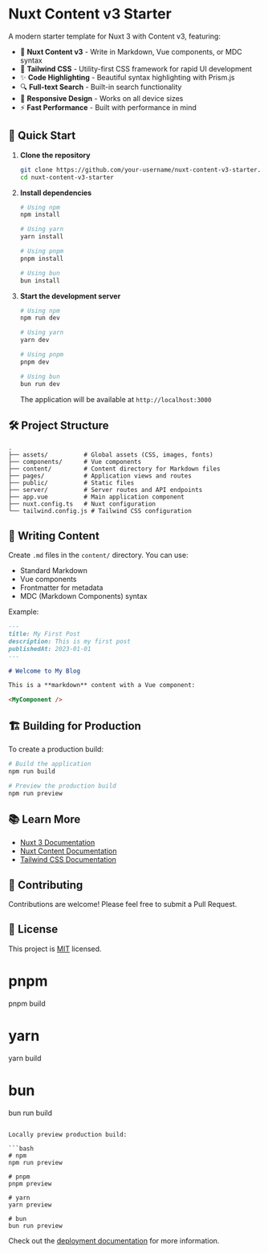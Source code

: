 # Nuxt Content v3 Starter

A modern starter template for Nuxt 3 with Content v3, featuring:

- 📝 **Nuxt Content v3** - Write in Markdown, Vue components, or MDC syntax
- 🎨 **Tailwind CSS** - Utility-first CSS framework for rapid UI development
- ✨ **Code Highlighting** - Beautiful syntax highlighting with Prism.js
- 🔍 **Full-text Search** - Built-in search functionality
- 📱 **Responsive Design** - Works on all device sizes
- ⚡ **Fast Performance** - Built with performance in mind

## 🚀 Quick Start

1. **Clone the repository**
   ```bash
   git clone https://github.com/your-username/nuxt-content-v3-starter.git
   cd nuxt-content-v3-starter
   ```

2. **Install dependencies**
   ```bash
   # Using npm
   npm install
   
   # Using yarn
   yarn install
   
   # Using pnpm
   pnpm install
   
   # Using bun
   bun install
   ```

3. **Start the development server**
   ```bash
   # Using npm
   npm run dev
   
   # Using yarn
   yarn dev
   
   # Using pnpm
   pnpm dev
   
   # Using bun
   bun run dev
   ```

   The application will be available at `http://localhost:3000`

## 🛠️ Project Structure

```
.
├── assets/          # Global assets (CSS, images, fonts)
├── components/      # Vue components
├── content/         # Content directory for Markdown files
├── pages/           # Application views and routes
├── public/          # Static files
├── server/          # Server routes and API endpoints
├── app.vue          # Main application component
├── nuxt.config.ts   # Nuxt configuration
└── tailwind.config.js # Tailwind CSS configuration
```

## 📝 Writing Content

Create `.md` files in the `content/` directory. You can use:

- Standard Markdown
- Vue components
- Frontmatter for metadata
- MDC (Markdown Components) syntax

Example:

```md
---
title: My First Post
description: This is my first post
publishedAt: 2023-01-01
---

# Welcome to My Blog

This is a **markdown** content with a Vue component:

<MyComponent />
```

## 🏗️ Building for Production

To create a production build:

```bash
# Build the application
npm run build

# Preview the production build
npm run preview
```

## 📚 Learn More

- [Nuxt 3 Documentation](https://nuxt.com/docs/getting-started/introduction)
- [Nuxt Content Documentation](https://content.nuxtjs.org/)
- [Tailwind CSS Documentation](https://tailwindcss.com/docs)

## 🤝 Contributing

Contributions are welcome! Please feel free to submit a Pull Request.

## 📄 License

This project is [MIT](LICENSE) licensed.

# pnpm
pnpm build

# yarn
yarn build

# bun
bun run build
```

Locally preview production build:

```bash
# npm
npm run preview

# pnpm
pnpm preview

# yarn
yarn preview

# bun
bun run preview
```

Check out the [deployment documentation](https://nuxt.com/docs/getting-started/deployment) for more information.
